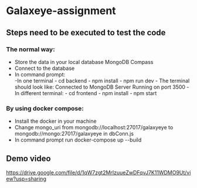 # Galaxeye-assignment
## Steps need to be executed to test the code

### The normal way:
- Store the data in your local database MongoDB Compass
- Connect to the database
- In command prompt:<br/>
  -In one terminal
      - cd backend
      - npm install
      - npm run dev
      - The terminal should look like:
        Connected to MongoDB
        Server Running on port 3500
  -In different terminal:
      - cd frontend
      - npm install
      - npm start

### By using docker compose:
- Install the docker in your machine
- Change mongo_uri from mongodb://localhost:27017/galaxyeye to mongodb://mongo:27017/galaxyeye in dbConn.js
- In command prompt run docker-compose up --build

## Demo video
https://drive.google.com/file/d/1qW7zgt2MrIzuueZwDFqvJ7K11WDMO9Ut/view?usp=sharing
        
